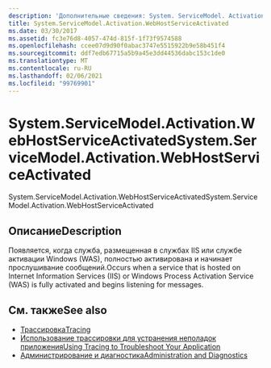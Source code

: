 ```yaml
---
description: 'Дополнительные сведения: System. ServiceModel. Activation. Вебхостсервицеактиватед'
title: System.ServiceModel.Activation.WebHostServiceActivated
ms.date: 03/30/2017
ms.assetid: fc3e76d8-4057-474d-815f-1f73f9574588
ms.openlocfilehash: ccee07d9d90f0abac3747e5515922b9e58b451f4
ms.sourcegitcommit: ddf7edb67715a5b9a45e3dd44536dabc153c1de0
ms.translationtype: MT
ms.contentlocale: ru-RU
ms.lasthandoff: 02/06/2021
ms.locfileid: "99769901"
---
```

# <a name="systemservicemodelactivationwebhostserviceactivated"></a><span data-ttu-id="63e7c-103">System.ServiceModel.Activation.WebHostServiceActivated</span><span class="sxs-lookup"><span data-stu-id="63e7c-103">System.ServiceModel.Activation.WebHostServiceActivated</span></span>

<span data-ttu-id="63e7c-104">System.ServiceModel.Activation.WebHostServiceActivated</span><span class="sxs-lookup"><span data-stu-id="63e7c-104">System.ServiceModel.Activation.WebHostServiceActivated</span></span>  
  
## <a name="description"></a><span data-ttu-id="63e7c-105">Описание</span><span class="sxs-lookup"><span data-stu-id="63e7c-105">Description</span></span>  

 <span data-ttu-id="63e7c-106">Появляется, когда служба, размещенная в службах IIS или службе активации Windows (WAS), полностью активирована и начинает прослушивание сообщений.</span><span class="sxs-lookup"><span data-stu-id="63e7c-106">Occurs when a service that is hosted on Internet Information Services (IIS) or Windows Process Activation Service (WAS) is fully activated and begins listening for messages.</span></span>  
  
## <a name="see-also"></a><span data-ttu-id="63e7c-107">См. также</span><span class="sxs-lookup"><span data-stu-id="63e7c-107">See also</span></span>

- [<span data-ttu-id="63e7c-108">Трассировка</span><span class="sxs-lookup"><span data-stu-id="63e7c-108">Tracing</span></span>](index.md)
- [<span data-ttu-id="63e7c-109">Использование трассировки для устранения неполадок приложения</span><span class="sxs-lookup"><span data-stu-id="63e7c-109">Using Tracing to Troubleshoot Your Application</span></span>](using-tracing-to-troubleshoot-your-application.md)
- [<span data-ttu-id="63e7c-110">Администрирование и диагностика</span><span class="sxs-lookup"><span data-stu-id="63e7c-110">Administration and Diagnostics</span></span>](../index.md)
